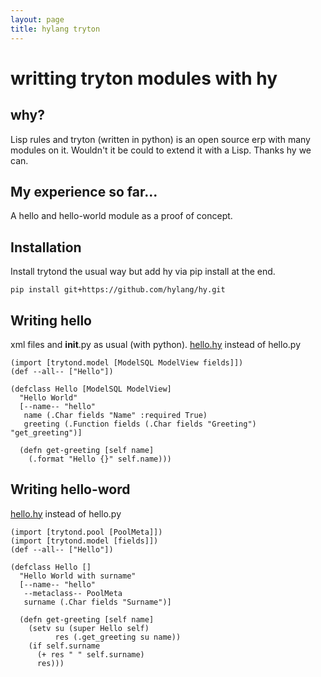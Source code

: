 ```yaml
---
layout: page
title: hylang tryton
---
```


# writting tryton modules with hy

## why?

Lisp rules and tryton (written in python) is an open source erp with many modules on it.
Wouldn't it be could to extend it with a Lisp. Thanks hy we can.


## My experience so far...

A hello and hello-world module as a proof of concept.

## Installation

Install trytond the usual way but add hy via pip install at the end.

```
pip install git+https://github.com/hylang/hy.git
```

## Writing hello
xml files and __init__.py as usual (with python).
[hello.hy](https://github.com/fgui/hy-tryton-hello/blob/master/hello.hy) instead of hello.py

``` hy
(import [trytond.model [ModelSQL ModelView fields]])
(def --all-- ["Hello"])

(defclass Hello [ModelSQL ModelView]
  "Hello World"
  [--name-- "hello"
   name (.Char fields "Name" :required True)
   greeting (.Function fields (.Char fields "Greeting") "get_greeting")]

  (defn get-greeting [self name]
    (.format "Hello {}" self.name)))
```

## Writing hello-word
[hello.hy](https://github.com/fgui/hy-tryton-hello_world/blob/master/hello.hy) instead of hello.py

``` hy
(import [trytond.pool [PoolMeta]])
(import [trytond.model [fields]])
(def --all-- ["Hello"])

(defclass Hello []
  "Hello World with surname"
  [--name-- "hello"
   --metaclass-- PoolMeta
   surname (.Char fields "Surname")]

  (defn get-greeting [self name]
    (setv su (super Hello self)
          res (.get_greeting su name))
    (if self.surname
      (+ res " " self.surname)
      res)))
```